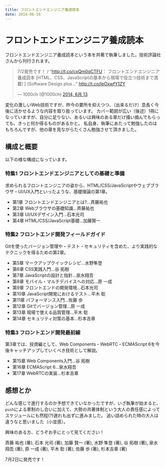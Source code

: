 ```yaml
---
title: フロントエンドエンジニア養成読本
date: 2014-06-16
---
```


# フロントエンドエンジニア養成読本

フロントエンドエンジニア養成読本という本を共著で執筆しました。技術評論社さんから刊行されます。

<blockquote class="twitter-tweet" lang="ja"><p>7/2発売です！ / “<a href="http://t.co/cxQm0qCTFU">http://t.co/cxQm0qCTFU</a>： フロントエンドエンジニア養成読本 [HTML、CSS、JavaScriptの基本から現場で役立つ技術まで満載! ] (Software Design plus…” <a href="http://t.co/IeOxwfY1ZY">http://t.co/IeOxwfY1ZY</a></p>&mdash; 1000ch (@1000ch) <a href="https://twitter.com/1000ch/statuses/477357597029199874">2014, 6月 13</a></blockquote>

変化の激しいWeb技術ですが、昨今の要所を抑えつつ、（出来るだけ）息長く今後に活かせるような内容を取り扱っています。
カバー範囲が広い（後述）1冊になっていますが、自分に足りない、あるいは興味のある章だけ掻い摘んでもらっても、きっと何か得るものがあるかと。
私自身、執筆にあたって勉強したのはもちろんですが、他の章を見ながらたくさん勉強させて頂きました。

## 構成と概要

以下の様な構成になっています。

### 特集1 フロントエンドエンジニアとしての基礎と準備

求められるフロントエンジニアの姿から、HTML/CSS/JavaScriptやウェブブラウザ・UI/UX入門といったような、基礎理論の第1章。

- 第1章 フロントエンドエンジニアとは?…斉藤祐也
- 第2章 Webブラウザの基礎知識…斉藤祐也
- 第3章 UI/UXデザイン入門…石本光司
- 第4章 HTML/CSS/JavaScript基礎…加藤賢一

### 特集2 フロントエンド開発フィールドガイド

Gitを使ったバージョン管理や・テスト・セキュリティを含めた、より実践的なテクニックを得るための第2章。

- 第5章 マークアップクイックレシピ…水野隼登
- 第6章 CSS実践入門…谷 拓樹
- 第7章 JavaScriptの設計と指針…泉水翔吾
- 第8章 モバイル・マルチデバイスへの対応…原 一成
- 第9章 フロントエンドの開発環境…石本光司
- 第10章 JavaScript開発におけるテスト…平木 聡
- 第11章 パフォーマンス入門…佐藤 歩
- 第12章 Gitでバージョン管理…原 一成
- 第13章 現場で使える品質管理…平木 聡
- 第14章 セキュリティ対策の基本…杉本吉章

### 特集3 フロントエンド開発最前線

第3章では、投資編として、Web Components・WebRTC・ECMAScript 6を今後キャッチアップしていくべき技術として解説。

- 第15章 Web Components入門…谷 拓樹
- 第16章 ECMAScript 6…泉水翔吾
- 第17章 WebRTCの実装…杉本吉章

## 感想とか

どんな感じで進行するのか予想できていなかったですが、いざ執筆が始まると、`push`による牽制のし合いに加えて、大勢の共著体制という大人の責任感によってスケジュールにも然程(?)遅れも出ずに進みました。
追い詰められた時の大人は違うなと思いました（小並感）。

興味のある方、どうぞお手にとって見てください！

<affiliate-link
  src="https://images-na.ssl-images-amazon.com/images/I/51A%2B-kjo8gL._SX323_BO1,204,203,200_.jpg"
  href="https://www.amazon.co.jp/dp/4774165786/"
  tag="1000ch-22"
  title="フロントエンドエンジニア養成読本 [HTML、CSS、JavaScriptの基本から現場で役立つ技術まで満載! ] (Software Design plus)">
  斉藤 祐也  (著), 石本 光司  (著), 加藤 賢一  (著), 水野 隼登  (著), 谷 拓樹  (著), 泉水 翔吾 (著), 原 一成 (著), 平木 聡  (著), 佐藤 歩  (著), 杉本吉章 (著)
</affiliate-link>

7月2日に発売です！
